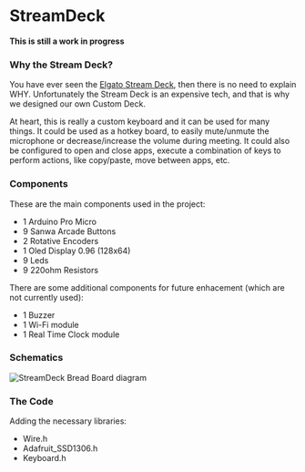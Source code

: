 # StreamDeck

**This is still a work in progress** 

### Why the Stream Deck?

You have ever seen the [Elgato Stream Deck](https://www.elgato.com/en/stream-deck), then there is no need to explain WHY. 
Unfortunately the Stream Deck is an expensive tech, and that is why we designed our own Custom Deck.

At heart, this is really a custom keyboard and it can be used for many things. It could be used as a hotkey board, to easily mute/unmute the microphone or decrease/increase the volume during meeting. It could also be configured to open and close apps, execute a combination of keys to perform actions, like copy/paste, move between apps, etc.


### Components

These are the main components used in the project:

* 1 Arduino Pro Micro
* 9 Sanwa Arcade Buttons
* 2 Rotative Encoders
* 1 Oled Display 0.96 (128x64)
* 9 Leds
* 9 220ohm Resistors


There are some additional components for future enhacement (which are not currently used):

* 1 Buzzer
* 1 Wi-Fi module
* 1 Real Time Clock module


### Schematics

![StreamDeck Bread Board diagram](/StramDeck_bb.png)



### The Code

Adding the necessary libraries:

* Wire.h
* Adafruit_SSD1306.h
* Keyboard.h

